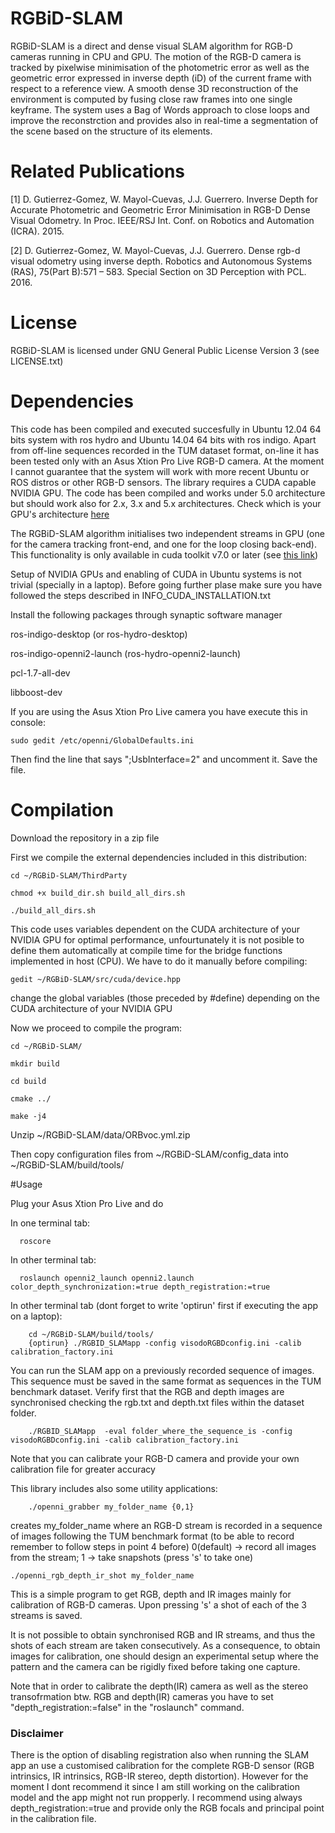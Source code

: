 # RGBiD-SLAM

RGBiD-SLAM is a direct and dense visual SLAM algorithm for RGB-D cameras running in CPU and GPU. The motion of the RGB-D camera is tracked by pixelwise minimisation of the photometric error as well as the geometric error expressed in inverse depth (iD) of the current frame with respect to a reference view. A smooth dense 3D reconstruction of the environment is computed by fusing close raw frames into one single keyframe. The system uses a Bag of Words approach to close loops and improve the reconstrction and provides also in real-time a segmentation of the scene based on the structure of its elements.

# Related Publications

[1] D. Gutierrez-Gomez, W. Mayol-Cuevas, J.J. Guerrero. Inverse Depth for Accurate Photometric and Geometric Error Minimisation in RGB-D Dense Visual Odometry. In Proc. IEEE/RSJ Int. Conf. on Robotics and Automation (ICRA). 2015.

[2] D. Gutierrez-Gomez, W. Mayol-Cuevas, J.J. Guerrero. Dense rgb-d visual odometry using inverse depth. Robotics and Autonomous Systems (RAS), 75(Part B):571 – 583. Special Section on 3D Perception with PCL. 2016.

# License
RGBiD-SLAM is licensed under GNU General Public License Version 3 (see LICENSE.txt)

# Dependencies

This code has been compiled and executed succesfully in Ubuntu 12.04 64 bits system with ros hydro and Ubuntu 14.04 64 bits with ros indigo.
Apart from off-line sequences recorded in the TUM dataset format, on-line it has been tested only with an Asus Xtion Pro Live RGB-D camera.
At the moment I cannot guarantee that the system will work with more recent Ubuntu or ROS distros or other RGB-D sensors.
The library requires a CUDA capable NVIDIA GPU. The code has been compiled and works under 5.0 architecture but should work also for 2.x, 3.x and 5.x architectures. Check which is your GPU's architecture [here](https://en.wikipedia.org/wiki/CUDA#GPUs_supported)

The RGBiD-SLAM algorithm initialises two independent streams in GPU (one for the  camera tracking front-end, and one for the loop closing back-end). This functionality is only available in cuda toolkit v7.0 or later (see [this link](https://devblogs.nvidia.com/parallelforall/gpu-pro-tip-cuda-7-streams-simplify-concurrency/))

Setup of NVIDIA GPUs and enabling of CUDA in Ubuntu systems is not trivial (specially in a laptop). Before going further plase make sure you have followed the steps described in INFO_CUDA_INSTALLATION.txt 

Install the following packages through synaptic software manager

ros-indigo-desktop (or ros-hydro-desktop)

ros-indigo-openni2-launch  (ros-hydro-openni2-launch)

pcl-1.7-all-dev

libboost-dev

If you are using the Asus Xtion Pro Live camera you have execute this in console:

	sudo gedit /etc/openni/GlobalDefaults.ini

Then find the line that says ";UsbInterface=2" and uncomment it. Save the file.


# Compilation

Download the repository in a zip file

First we compile the external dependencies included in this distribution:

  	cd ~/RGBiD-SLAM/ThirdParty
  	
  	chmod +x build_dir.sh build_all_dirs.sh
  	
  	./build_all_dirs.sh  
  
 This code uses variables dependent on the CUDA architecture of your NVIDIA GPU for optimal performance, unfourtunately it is not posible to define them automatically at compile time for the bridge functions implemented in host (CPU). We have to do it manually before compiling:
 
 	gedit ~/RGBiD-SLAM/src/cuda/device.hpp 
 	
 change the global variables (those preceded by #define) depending on the CUDA architecture of your NVIDIA GPU
  
Now we proceed to compile the program:

	cd ~/RGBiD-SLAM/
	
	mkdir build
	
	cd build
	
	cmake ../
	
	make -j4
  
Unzip ~/RGBiD-SLAM/data/ORBvoc.yml.zip

Then copy configuration files from ~/RGBiD-SLAM/config_data into ~/RGBiD-SLAM/build/tools/

#Usage


Plug your Asus Xtion Pro Live and do

In one terminal tab:

      roscore
  
In other terminal tab:

      roslaunch openni2_launch openni2.launch color_depth_synchronization:=true depth_registration:=true

  
In other terminal tab (dont forget to write 'optirun' first if executing the app on a laptop):  

        cd ~/RGBiD-SLAM/build/tools/    
        {optirun} ./RGBID_SLAMapp -config visodoRGBDconfig.ini -calib calibration_factory.ini  
    
You can run the SLAM app on a previously recorded sequence of images. This sequence must be saved in the same format as sequences in the TUM benchmark dataset. Verify first that the RGB and depth images are synchronised checking the rgb.txt and depth.txt files within the dataset folder. 
      	
      	./RGBID_SLAMapp  -eval folder_where_the_sequence_is -config visodoRGBDconfig.ini -calib calibration_factory.ini

Note that you can calibrate your RGB-D camera and provide your own calibration file for greater accuracy
  


This library includes also some utility applications: 
 

        ./openni_grabber my_folder_name {0,1} 
  
creates my_folder_name where an RGB-D stream is recorded in a sequence of images following the TUM benchmark format (to be able to record remember to follow steps in point 4 before)
0(default) -> record all images  from the stream;  1 -> take snapshots (press 's' to take one)


  
 	./openni_rgb_depth_ir_shot my_folder_name	
	
This is a simple program to get RGB, depth and IR images mainly for
calibration of RGB-D cameras. Upon pressing 's' a shot of each of the 
3 streams is saved. 

It is not possible to obtain synchronised RGB and IR streams, and thus the
shots of each stream are taken consecutively. As a consequence, to obtain images 
for calibration, one should design an experimental setup where the 
pattern and the camera can be rigidly fixed before taking one capture.

Note that in order to calibrate the depth(IR) camera as well as the stereo transofrmation btw. RGB and depth(IR) cameras you have to set "depth_registration:=false" in the "roslaunch" command.
   
### Disclaimer
 
 There is the option of disabling registration also when running the SLAM app an use a customised calibration 
 for the complete RGB-D sensor (RGB intrinsics, IR intrinsics, RGB-IR stereo, depth distortion). 
 However for the moment I dont recommend it since I am still working on the calibration model and the app might not run propperly.
 I recommend using always depth_registration:=true and provide only the RGB focals and principal point in the calibration file.
 
	







